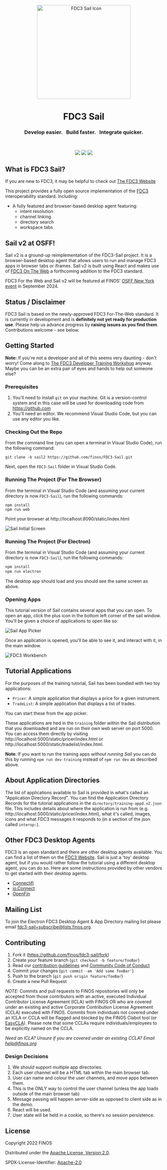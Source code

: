 <p align="center">
    <img height="300" src="./images/logo_bg_white_2x.png" alt="FDC3 Sail Icon">
</p>

<h1 align="center">FDC3 Sail</h3>

<h3 align="center">Develop easier. &nbsp; Build faster. &nbsp; Integrate quicker.</h3>

<br />

<p align="center">
    <a href="https://finosfoundation.atlassian.net/wiki/display/FINOS/Incubating"><img src="https://cdn.jsdelivr.net/gh/finos/contrib-toolbox@master/images/badge-incubating.svg"></a>
    <a href="https://bestpractices.coreinfrastructure.org/projects/6303"><img src="https://bestpractices.coreinfrastructure.org/projects/6303/badge"></a>
    <a href="https://github.com/finos/fdc3-sail/blob/main/LICENSE"><img src="https://img.shields.io/github/license/finos/fdc3-sail"></a>
</p>

## What is FDC3 Sail?

If you are new to FDC3, it may be helpful to check out [The FDC3 Website](https://fdc3.finos.org)

This project provides a fully open source implementation of the [FDC3](https://fdc3.finos.com) interoperability standard. Including:

- A fully featured and browser-based desktop agent featuring:
  - intent resolution
  - channel linking
  - directory search
  - workspace tabs

## Sail v2 at OSFF!

Sail v2 is a ground-up reimplementation of the FDC3-Sail project. It is a browser-based desktop agent that allows users to run and manage FDC3 apps in browser tabs or iframes. Sail v2 is built using React and makes use of [FDC3 On The Web](https://github.com/finos/FDC3/issues?q=is%3Aissue+is%3Aopen+label%3A%22FDC3+for+Web+Browsers%22) a forthcoming addition to the FDC3 standard.

FDC3 For the Web and Sail v2 will be featured at FINOS' [OSFF New York event](https://osffny2024.sched.com) in September 2024.

## Status / Disclaimer

FDC3 Sail is based on the newly-approved FDC3 For-The-Web standard. It is currently in development and is **definitely not yet ready for production use**. Please help us advance progress by **raising issues as you find them**. Contributions welcome - see below.

## Getting Started

**Note:** If you're not a developer and all of this seems very daunting - don't worry! Come along to [The FDC3 Developer Training Workshop](https://osffny2024.sched.com/event/1k1nV/fdc3-developer-training-workshop-pre-registration-required-rob-moffat-finos) anyway. Maybe you can be an extra pair of eyes and hands to help out someone else?

### Prerequisites

1.  You'll need to install `git` on your machine. Git is a version-control system and in this case will be used for downloading code from https://github.com
2.  You'll need an editor. We recommend Visual Studio Code, but you can use any editor you like.

### Checking Out the Repo

From the command line (you can open a terminal in Visual Studio Code), run the following command:

```
git clone -b sail2 https://github.com/finos/FDC3-Sail.git
```

Next, open the `FDC3-Sail` folder in Visual Studio Code.

### Running The Project (For The Browser)

From the terminal in Visual Studio Code (and assuming your current directory is now `FDC3-Sail`), run the following commands:

```
npm install
npm run web
```

Point your browser at http://localhost:8090/static/index.html

![Sail Initial Screen](images/blank-screen.png)

### Running The Project (For Electron)

From the terminal in Visual Studio Code (and assuming your current directory is now `FDC3-Sail`), run the following commands:

```bash
npm install
npm run electron
```

The desktop app should load and you should see the same screen as above.

### Opening Apps

This tutorial version of Sail contains several apps that you can open. To open an app, click the plus icon in the bottom left corner of the sail window. You'll be given a choice of applications to open like so:

![Sail App Picker](images/open-app.png)

Once an application is opened, you'll be able to see it, and interact with it, in the main window.

![FDC3 Workbench](images/workbench.png)

## Tutorial Applications

For the purposes of the training tutorial, Sail has been bundled with two toy applications:

- `Pricer`: A simple application that displays a price for a given instrument.
- `TradeList`: A simple application that displays a list of trades.

You can start these from the app picker.

These applications are hed in the `training` folder within the Sail distribution that you downloaded and are run on their own web server on port 5000. You can access them directly by visiting http://localhost:5000/static/pricer/index.html or http://localhost:5000/static/tradelist/index.html.

**Note**: If you want to run the training apps _without running Sail_ you can do this by running `npm run dev-training` instead of `npm run dev` as described above.

## About Application Directories

The list of applications available to Sail is provided in what's called an "Application Directory Record". You can find the Application Directory Records for the tutorial applications in the `directory/training-appd.v2.json` file. This includes details about where the application is run from (e.g. http://localhost:5000/static/pricer/index.html), what it's called, images, icons and what FDC3 messages it responds to (in a section of the json called `interop:`).

## Other FDC3 Desktop Agents

FDC3 is an open standard and there are other desktop agents available. You can find a list of them on the [FDC3 Website](https://fdc3.finos.org). Sail is just a 'toy' desktop agent, but if you would rather follow the tutorial using a different desktop agent, you can do so. Here are some instructions provided by other vendors to get started with their desktop agents.

- [Connectifi](training/instructions/Connectifi.md)
- [io.Connect](training/instructions/Io.Connect.md)
- [OpenFin](training/instructions/OpenFin.md)

## Mailing List

To join the Electron FDC3 Desktop Agent & App Directory mailing list please email [fdc3-sail+subscribe@lists.finos.org](mailto:fdc3-sail+subscribe@lists.finos.org).

## Contributing

1. Fork it (<https://github.com/finos/fdc3-sail/fork>)
2. Create your feature branch (`git checkout -b feature/fooBar`)
3. Read our [contribution guidelines](.github/CONTRIBUTING.md) and [Community Code of Conduct](https://www.finos.org/code-of-conduct)
4. Commit your changes (`git commit -am 'Add some fooBar'`)
5. Push to the branch (`git push origin feature/fooBar`)
6. Create a new Pull Request

_NOTE:_ Commits and pull requests to FINOS repositories will only be accepted from those contributors with an active, executed Individual Contributor License Agreement (ICLA) with FINOS OR who are covered under an existing and active Corporate Contribution License Agreement (CCLA) executed with FINOS. Commits from individuals not covered under an ICLA or CCLA will be flagged and blocked by the FINOS Clabot tool (or [EasyCLA](https://github.com/finos/community/blob/master/governance/Software-Projects/EasyCLA.md)). Please note that some CCLAs require individuals/employees to be explicitly named on the CCLA.

_Need an ICLA? Unsure if you are covered under an existing CCLA? Email [help@finos.org](mailto:help@finos.org)_

### Design Decisions

1.  We should support multiple app directories.
2.  Each user channel will be a HTML tab within the main browser tab.
3.  User can name and colour the user channels, and move apps between them.
4.  This is the ONLY way to control the user channel (unless the app loads outside of the main browser tab)
5.  Message passing will happen server-side as opposed to client side as in the demo.
6.  React will be used.
7.  User state will be held in a cookie, so there's no session persistence.

## License

Copyright 2022 FINOS

Distributed under the [Apache License, Version 2.0](http://www.apache.org/licenses/LICENSE-2.0).

SPDX-License-Identifier: [Apache-2.0](https://spdx.org/licenses/Apache-2.0)
